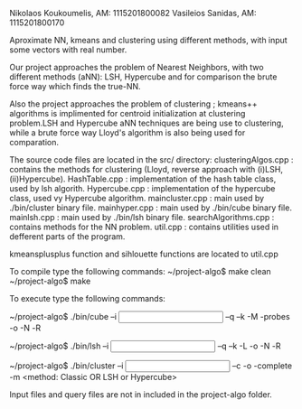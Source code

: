 Nikolaos Koukoumelis, AM: 1115201800082
Vasileios Sanidas, AM: 1115201800170

Aproximate NN, kmeans and clustering using different methods, with input some vectors with real number.

Our project approaches the problem of Nearest Neighbors, with two different methods (aNN): LSH, Hypercube and for comparison the brute force way which finds the true-NN.

Also the project approaches the problem of clustering ; kmeans++ algorithms is implimented for centroid
initialization at clustering problem.LSH and Hypercube aNN techniques are being use to clustering,
while a brute force way Lloyd's algorithm is also being used for comparation.

The source code files are located in the src/ directory:
    clusteringAlgos.cpp : contains the methods for clustering (Lloyd, reverse approach with (i)LSH, (ii)Hypercube).
    HashTable.cpp : implementation of the hash table class, used by lsh algorith.
    Hypercube.cpp : implementation of the hypercube class, used vy Hypercube algorithm.
    maincluster.cpp : main used by ./bin/cluster binary file.
    mainhyper.cpp : main used by ./bin/cube binary file.
    mainlsh.cpp : main used by ./bin/lsh binary file.
    searchAlgorithms.cpp : contains methods for the NN problem.
    util.cpp : contains utilities used in defferent parts of the program.


kmeansplusplus function and sihlouette functions are located to util.cpp


To compile type the following commands:
~/project-algo$ make clean
~/project-algo$ make

To execute type the following commands:

~/project-algo$ ./bin/cube –i <input file> –q <query file> –k <int> -M <int> -probes <int> -ο <output file> -Ν <number ofnearest> -R <radius>
    
~/project-algo$ ./bin/lsh –i <input file> –q <query file> –k <int> -L <int> -ο <output file> -Ν <number of nearest> -R <radius>
    

~/project-algo$ ./bin/cluster –i <input file> –c <configuration file> -o <output file> -complete <optional> -m <method: Classic OR LSH or Hypercube>

Input files and query files are not in included in the project-algo folder.